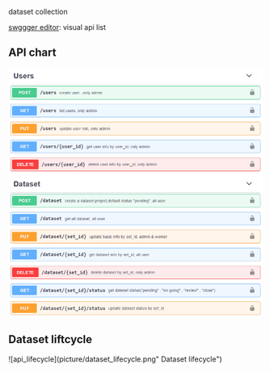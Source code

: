 dataset collection

[swggger editor](https://editor.swagger.io/#): visual api list

## API chart
![api](picture/api.png "API chart")

## Dataset liftcycle
![api_lifecycle](picture/dataset_lifecycle.png" Dataset lifecycle")
